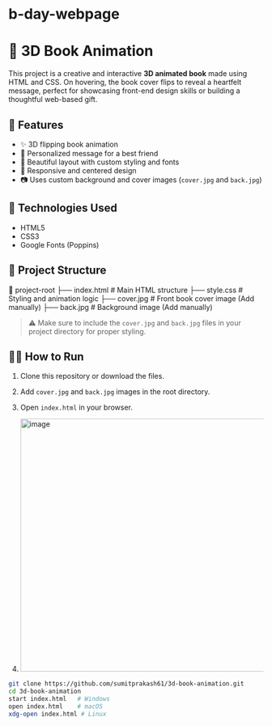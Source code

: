 # b-day-webpage
# 📖 3D Book Animation

This project is a creative and interactive **3D animated book** made using HTML and CSS. On hovering, the book cover flips to reveal a heartfelt message, perfect for showcasing front-end design skills or building a thoughtful web-based gift.

## 🌟 Features

- ✨ 3D flipping book animation  
- 💬 Personalized message for a best friend  
- 🎨 Beautiful layout with custom styling and fonts  
- 📱 Responsive and centered design  
- 📷 Uses custom background and cover images (`cover.jpg` and `back.jpg`)

## 🚀 Technologies Used

- HTML5  
- CSS3  
- Google Fonts (Poppins)

## 📂 Project Structure

📁 project-root
├── index.html # Main HTML structure
├── style.css # Styling and animation logic
├── cover.jpg # Front book cover image (Add manually)
├── back.jpg # Background image (Add manually)


> ⚠️ Make sure to include the `cover.jpg` and `back.jpg` files in your project directory for proper styling.

## 🧑‍💻 How to Run

1. Clone this repository or download the files.
2. Add `cover.jpg` and `back.jpg` images in the root directory.
3. Open `index.html` in your browser.

4. <img width="500" height="500" alt="image" src="https://github.com/user-attachments/assets/c495fa2b-d1d1-4407-9bb3-13f4dd570c23" />


```bash
git clone https://github.com/sumitprakash61/3d-book-animation.git
cd 3d-book-animation
start index.html   # Windows
open index.html    # macOS
xdg-open index.html # Linux


